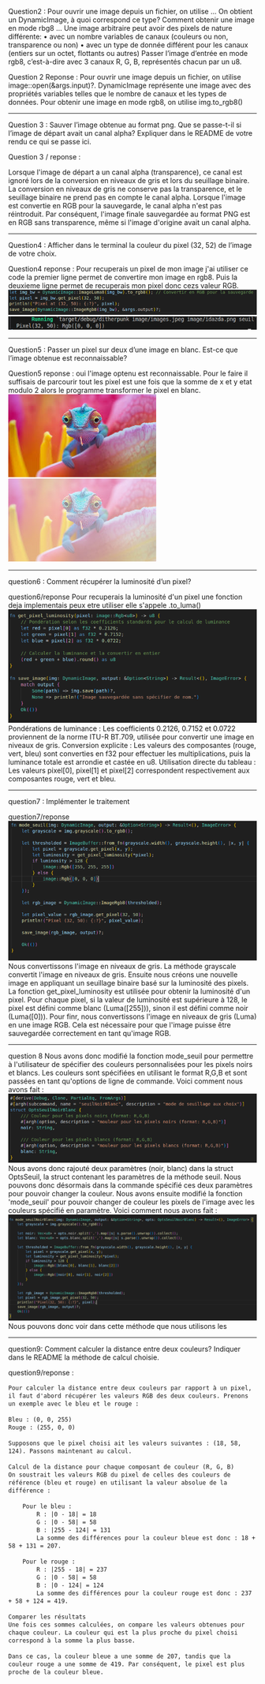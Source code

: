 

Question2 :
    Pour ouvrir une image depuis un fichier, on utilise ... On obtient un DynamicImage, à quoi
    correspond ce type? Comment obtenir une image en mode rbg8 ...
    Une image arbitraire peut avoir des pixels de nature différente:
    • avec un nombre variables de canaux (couleurs ou non, transparence ou non)
    • avec un type de donnée différent pour les canaux (entiers sur un octet, flottants ou autres)
    Passer l’image d’entrée en mode rgb8, c’est-à-dire avec 3 canaux R, G, B, représentés chacun
    par un u8.

Question 2 Reponse : 
    Pour ouvrir une image depuis un fichier, on utilise image::open(&args.input)?. DynamicImage représente une image avec des propriétés variables telles que le nombre de canaux et les types de données. Pour obtenir une image en mode rgb8, on utilise img.to_rgb8()

---

Question 3 :
Sauver l’image obtenue au format png. Que se passe-t-il si l’image de départ avait un canal
alpha?
Expliquer dans le README de votre rendu ce qui se passe ici.

Question 3 / reponse : 

Lorsque l'image de départ a un canal alpha (transparence), ce canal est ignoré lors de la conversion en niveaux de gris et lors du seuillage binaire. La conversion en niveaux de gris ne conserve pas la transparence, et le seuillage binaire ne prend pas en compte le canal alpha. Lorsque l'image est convertie en RGB pour la sauvegarde, le canal alpha n'est pas réintroduit. Par conséquent, l'image finale sauvegardée au format PNG est en RGB sans transparence, même si l'image d'origine avait un canal alpha.

---

Question4 : 
    Afficher dans le terminal la couleur du pixel (32, 52) de l’image de votre choix.

Question4 reponse : 
    Pour recuperais un pixel de mon image j'ai utiliser ce code la premier ligne permet de convertire mon image en rgb8. Puis la deuxieme ligne permet de recuperais mon pixel donc cezs valeur RGB. 
    ![alt text](imagePourReadMe/image.png)
    ![alt text](imagePourReadMe/image-2.png)

---

Question5 :
    Passer un pixel sur deux d’une image en blanc. Est-ce que l’image obtenue est reconnaissable?

Question5 reponse : 
    oui l'image optenu est reconnaissable. Pour le faire il suffisais de parcourir tout les pixel est une fois que la somme de x et y etat modulo 2 alors le programme transformer le pixel en blanc. 
    ![alt text](imagePourReadMe/imageInitiale.jpeg)
    ![alt text](imagePourReadMe/imageQuestion5PixelBlanc.png)
    
---
question6 :
    Comment récupérer la luminosité d’un pixel?


question6/reponse
    Pour recuperais la luminosité d'un pixel une fonction deja implementais peux etre utiliser elle s'appele .to_luma()
    ![alt text](imagePourReadMe/question6.png)
    Pondérations de luminance : Les coefficients 0.2126, 0.7152 et 0.0722 proviennent de la norme ITU-R BT.709, utilisée pour convertir une image en niveaux de gris.
    Conversion explicite : Les valeurs des composantes (rouge, vert, bleu) sont converties en f32 pour effectuer les multiplications, puis la luminance totale est arrondie et castée en u8.
    Utilisation directe du tableau : Les valeurs pixel[0], pixel[1] et pixel[2] correspondent respectivement aux composantes rouge, vert et bleu.

---

question7 :
    Implémenter le traitement

question7/reponse
    ![alt text](imagePourReadMe/question7.png)
    Nous convertissons l'image en niveaux de gris. La méthode grayscale convertit l'image en niveaux de gris. Ensuite nous créons une nouvelle image en appliquant un seuillage binaire basé sur la luminosité des pixels. La fonction get_pixel_luminosity est utilisée pour obtenir la luminosité d'un pixel. Pour chaque pixel, si la valeur de luminosité est supérieure à 128, le pixel est défini comme blanc (Luma([255])), sinon il est défini comme noir (Luma([0])).
    Pour finr, nous convertissons l'image en niveaux de gris (Luma) en une image RGB. Cela est nécessaire pour que l'image puisse être sauvegardée correctement en tant qu'image RGB.

---

question 8 
    Nous avons donc modifié la fonction mode_seuil pour permettre à l'utilisateur de spécifier des couleurs personnalisées pour les pixels noirs et blancs. Les couleurs sont spécifiées en utilisant le format R,G,B et sont passées en tant qu'options de ligne de commande. Voici comment nous avons fait : 
    ![alt text](imagePourReadMe/question8(1).png)
    Nous avons donc rajouté deux paramètres (noir, blanc) dans la struct OptsSeuil, la struct contenant les paramètres de la méthode seuil. Nous pouvons donc désormais dans la commande spécifié ces deux paramètres pour pouvoir changer la couleur.
    Nous avons ensuite modifié la fonction 'mode_seuil' pour pouvoir changer de couleur les pixels de l'image avec les couleurs spécifié en paramètre. Voici comment nous avons fait :
    ![alt text](imagePourReadMe/question8(2).png)
    Nous pouvons donc voir dans cette méthode que nous utilisons les 

---

question9:
    Comment calculer la distance entre deux couleurs? Indiquer dans le README la méthode de
    calcul choisie.


question9/reponse : 
    <!-- pour calculer la distance entre deux couleur par apport a un pixel il faut recuperais les valeur rgb des deu couleur 
    par exemple : bleu et rouge donc (0,0,255) et (255,0,0) le pixel que nous avons choisi a ces valeur ( 18,58,124). Maintenant 
    passont au calcul. Il suffit de prendre chaque chiffre pour chaque couleur et faire une soustraction absolu comme se si 
    0-18 = 18 pour la couleur bleu pour la couleur rouge ces 255-18 = 237. on continue pour le GB qui reste vu qu'on a fait le R de RGB.
    Ce qui donne pour la couleur rouge (0-18 = 18 , 0 - 58 = 58 , 255 - 124 = 131 ) et pour la couleur rouge (255-18 = 237,0-58 = 58, 0 - 124 = 124 ).
    Une fois ces valeur recuperais on fait une addition de ces valeur pour leur propre couleur. Bleu = (18 +58+134 = 157) et rouge = (237 + 58 + 131 = 426).
    Grace a ces deux valeur on peux savoir quelle couleur et la plus proche du pixel selection. Ce sera la valeur la plus base donc pour ce cas la ces 
    la couleur bleu.  -->

    Pour calculer la distance entre deux couleurs par rapport à un pixel, il faut d'abord récupérer les valeurs RGB des deux couleurs. Prenons un exemple avec le bleu et le rouge :

    Bleu : (0, 0, 255)
    Rouge : (255, 0, 0)

    Supposons que le pixel choisi ait les valeurs suivantes : (18, 58, 124). Passons maintenant au calcul.

    Calcul de la distance pour chaque composant de couleur (R, G, B)
    On soustrait les valeurs RGB du pixel de celles des couleurs de référence (bleu et rouge) en utilisant la valeur absolue de la différence :

        Pour le bleu :
            R : |0 - 18| = 18
            G : |0 - 58| = 58
            B : |255 - 124| = 131
            La somme des différences pour la couleur bleue est donc : 18 + 58 + 131 = 207.

        Pour le rouge :
            R : |255 - 18| = 237
            G : |0 - 58| = 58
            B : |0 - 124| = 124
            La somme des différences pour la couleur rouge est donc : 237 + 58 + 124 = 419.

    Comparer les résultats
    Une fois ces sommes calculées, on compare les valeurs obtenues pour chaque couleur. La couleur qui est la plus proche du pixel choisi correspond à la somme la plus basse.

    Dans ce cas, la couleur bleue a une somme de 207, tandis que la couleur rouge a une somme de 419. Par conséquent, le pixel est plus proche de la couleur bleue.

